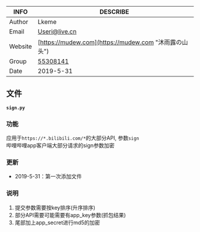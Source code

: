 | INFO | DESCRIBE  |
| --- | --- |
| Author  | Lkeme |
| Email | Useri@live.cn  |
| Website | [https://mudew.com](https://mudew.com "沐雨露の山头") |
| Group |  [55308141](https://jq.qq.com/?_wv=1027&k=5AIDaJg) 
| Date | 2019-5-31 |


## 文件

**`sign.py`**

### 功能

应用于`https://*.bilibili.com/*`的大部分API, 参数`sign`  
哔哩哔哩app客户端大部分请求的sign参数加密

### 更新

* 2019-5-31：第一次添加文件

### 说明

1. 提交参数需要按key排序(升序排序)  
2. 部分API需要可能需要有app_key参数(抓包结果)  
3. 尾部加上app_secret进行md5的加密
